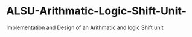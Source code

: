 # ALSU-Arithmatic-Logic-Shift-Unit-
Implementation and Design of an Arithmatic and logic Shift unit 
